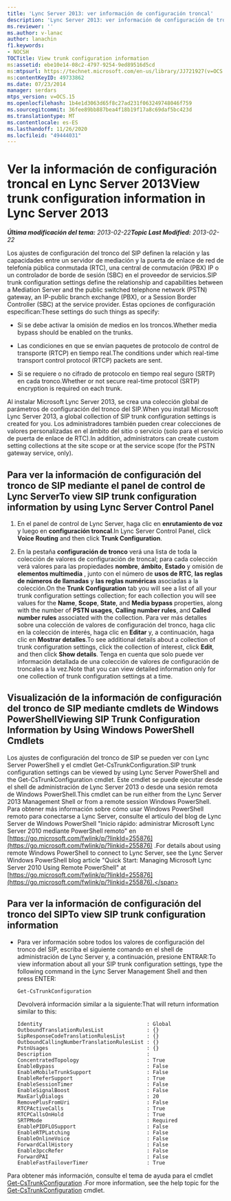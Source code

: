 ```yaml
---
title: 'Lync Server 2013: ver información de configuración troncal'
description: 'Lync Server 2013: ver información de configuración de troncal.'
ms.reviewer: ''
ms.author: v-lanac
author: lanachin
f1.keywords:
- NOCSH
TOCTitle: View trunk configuration information
ms:assetid: ebe10e14-08c2-4797-9254-9ed89516d5cd
ms:mtpsurl: https://technet.microsoft.com/en-us/library/JJ721927(v=OCS.15)
ms:contentKeyID: 49733862
ms.date: 07/23/2014
manager: serdars
mtps_version: v=OCS.15
ms.openlocfilehash: 1b4e1d3063d65f8c27ad231f063249748046f759
ms.sourcegitcommit: 36fee89bb887bea4f18b19f17a8c69daf5bc423d
ms.translationtype: MT
ms.contentlocale: es-ES
ms.lasthandoff: 11/26/2020
ms.locfileid: "49444031"
---
```

# <a name="view-trunk-configuration-information-in-lync-server-2013"></a><span data-ttu-id="e8271-103">Ver la información de configuración troncal en Lync Server 2013</span><span class="sxs-lookup"><span data-stu-id="e8271-103">View trunk configuration information in Lync Server 2013</span></span>

<div data-xmlns="http://www.w3.org/1999/xhtml">

<div class="topic" data-xmlns="http://www.w3.org/1999/xhtml" data-msxsl="urn:schemas-microsoft-com:xslt" data-cs="https://msdn.microsoft.com/">

<div data-asp="https://msdn2.microsoft.com/asp">



</div>

<div id="mainSection">

<div id="mainBody"><span data-ttu-id="e8271-104">

<span> </span></span><span class="sxs-lookup"><span data-stu-id="e8271-104">

<span> </span></span></span>

<span data-ttu-id="e8271-105">_**Última modificación del tema:** 2013-02-22_</span><span class="sxs-lookup"><span data-stu-id="e8271-105">_**Topic Last Modified:** 2013-02-22_</span></span>

<span data-ttu-id="e8271-106">Los ajustes de configuración del tronco del SIP definen la relación y las capacidades entre un servidor de mediación y la puerta de enlace de red de telefonía pública conmutada (RTC), una central de conmutación (PBX) IP o un controlador de borde de sesión (SBC) en el proveedor de servicios.</span><span class="sxs-lookup"><span data-stu-id="e8271-106">SIP trunk configuration settings define the relationship and capabilities between a Mediation Server and the public switched telephone network (PSTN) gateway, an IP-public branch exchange (PBX), or a Session Border Controller (SBC) at the service provider.</span></span> <span data-ttu-id="e8271-107">Estas opciones de configuración especifican:</span><span class="sxs-lookup"><span data-stu-id="e8271-107">These settings do such things as specify:</span></span>

  - <span data-ttu-id="e8271-108">Si se debe activar la omisión de medios en los troncos.</span><span class="sxs-lookup"><span data-stu-id="e8271-108">Whether media bypass should be enabled on the trunks.</span></span>

  - <span data-ttu-id="e8271-109">Las condiciones en que se envían paquetes de protocolo de control de transporte (RTCP) en tiempo real.</span><span class="sxs-lookup"><span data-stu-id="e8271-109">The conditions under which real-time transport control protocol (RTCP) packets are sent.</span></span>

  - <span data-ttu-id="e8271-110">Si se requiere o no cifrado de protocolo en tiempo real seguro (SRTP) en cada tronco.</span><span class="sxs-lookup"><span data-stu-id="e8271-110">Whether or not secure real-time protocol (SRTP) encryption is required on each trunk.</span></span>

<span data-ttu-id="e8271-111">Al instalar Microsoft Lync Server 2013, se crea una colección global de parámetros de configuración del tronco del SIP.</span><span class="sxs-lookup"><span data-stu-id="e8271-111">When you install Microsoft Lync Server 2013, a global collection of SIP trunk configuration settings is created for you.</span></span> <span data-ttu-id="e8271-112">Los administradores también pueden crear colecciones de valores personalizadas en el ámbito del sitio o servicio (solo para el servicio de puerta de enlace de RTC).</span><span class="sxs-lookup"><span data-stu-id="e8271-112">In addition, administrators can create custom setting collections at the site scope or at the service scope (for the PSTN gateway service, only).</span></span>

<div>

## <a name="to-view-sip-trunk-configuration-information-by-using-lync-server-control-panel"></a><span data-ttu-id="e8271-113">Para ver la información de configuración del tronco de SIP mediante el panel de control de Lync Server</span><span class="sxs-lookup"><span data-stu-id="e8271-113">To view SIP trunk configuration information by using Lync Server Control Panel</span></span>

1.  <span data-ttu-id="e8271-114">En el panel de control de Lync Server, haga clic en **enrutamiento de voz** y luego en **configuración troncal**.</span><span class="sxs-lookup"><span data-stu-id="e8271-114">In Lync Server Control Panel, click **Voice Routing** and then click **Trunk Configuration**.</span></span>

2.  <span data-ttu-id="e8271-115">En la pestaña **configuración de tronco** verá una lista de toda la colección de valores de configuración de troncal; para cada colección verá valores para las propiedades **nombre**, **ámbito**, **Estado** y omisión de **elementos multimedia** , junto con el número de **usos de RTC**, **las reglas de números de llamadas** y **las reglas numéricas** asociadas a la colección.</span><span class="sxs-lookup"><span data-stu-id="e8271-115">On the **Trunk Configuration** tab you will see a list of all your trunk configuration settings collection; for each collection you will see values for the **Name**, **Scope**, **State**, and **Media bypass** properties, along with the number of **PSTN usages**, **Calling number rules**, and **Called number rules** associated with the collection.</span></span> <span data-ttu-id="e8271-116">Para ver más detalles sobre una colección de valores de configuración del tronco, haga clic en la colección de interés, haga clic en **Editar** y, a continuación, haga clic en **Mostrar detalles**.</span><span class="sxs-lookup"><span data-stu-id="e8271-116">To see additional details about a collection of trunk configuration settings, click the collection of interest, click **Edit**, and then click **Show details**.</span></span> <span data-ttu-id="e8271-117">Tenga en cuenta que solo puede ver información detallada de una colección de valores de configuración de troncales a la vez.</span><span class="sxs-lookup"><span data-stu-id="e8271-117">Note that you can view detailed information only for one collection of trunk configuration settings at a time.</span></span>

</div>

<div>

## <a name="viewing-sip-trunk-configuration-information-by-using-windows-powershell-cmdlets"></a><span data-ttu-id="e8271-118">Visualización de la información de configuración del tronco de SIP mediante cmdlets de Windows PowerShell</span><span class="sxs-lookup"><span data-stu-id="e8271-118">Viewing SIP Trunk Configuration Information by Using Windows PowerShell Cmdlets</span></span>

<span data-ttu-id="e8271-119">Los ajustes de configuración del tronco de SIP se pueden ver con Lync Server PowerShell y el cmdlet Get-CsTrunkConfiguration.</span><span class="sxs-lookup"><span data-stu-id="e8271-119">SIP trunk configuration settings can be viewed by using Lync Server PowerShell and the Get-CsTrunkConfiguration cmdlet.</span></span> <span data-ttu-id="e8271-120">Este cmdlet se puede ejecutar desde el shell de administración de Lync Server 2013 o desde una sesión remota de Windows PowerShell.</span><span class="sxs-lookup"><span data-stu-id="e8271-120">This cmdlet can be run either from the Lync Server 2013 Management Shell or from a remote session Windows PowerShell.</span></span> <span data-ttu-id="e8271-121">Para obtener más información sobre cómo usar Windows PowerShell remoto para conectarse a Lync Server, consulte el artículo del blog de Lync Server de Windows PowerShell "Inicio rápido: administrar Microsoft Lync Server 2010 mediante PowerShell remoto" en [https://go.microsoft.com/fwlink/p/?linkId=255876](https://go.microsoft.com/fwlink/p/?linkid=255876) .</span><span class="sxs-lookup"><span data-stu-id="e8271-121">For details about using remote Windows PowerShell to connect to Lync Server, see the Lync Server Windows PowerShell blog article "Quick Start: Managing Microsoft Lync Server 2010 Using Remote PowerShell" at [https://go.microsoft.com/fwlink/p/?linkId=255876](https://go.microsoft.com/fwlink/p/?linkid=255876).</span></span>

<div>

## <a name="to-view-sip-trunk-configuration-information"></a><span data-ttu-id="e8271-122">Para ver la información de configuración del tronco del SIP</span><span class="sxs-lookup"><span data-stu-id="e8271-122">To view SIP trunk configuration information</span></span>

  - <span data-ttu-id="e8271-123">Para ver información sobre todos los valores de configuración del tronco del SIP, escriba el siguiente comando en el shell de administración de Lync Server y, a continuación, presione ENTRAR:</span><span class="sxs-lookup"><span data-stu-id="e8271-123">To view information about all your SIP trunk configuration settings, type the following command in the Lync Server Management Shell and then press ENTER:</span></span>
    
        Get-CsTrunkConfiguration
    
    <span data-ttu-id="e8271-124">Devolverá información similar a la siguiente:</span><span class="sxs-lookup"><span data-stu-id="e8271-124">That will return information similar to this:</span></span>
    
        Identity                                  : Global
        OutboundTranslationRulesList              : {}
        SipResponseCodeTranslationRulesList       : {}
        OutboundCallingNumberTranslationRulesList : {}
        PstnUsages                                : {}
        Description                               :
        ConcentratedTopology                      : True
        EnableBypass                              : False
        EnableMobileTrunkSupport                  : False
        EnableReferSupport                        : True
        EnableSessionTimer                        : False
        EnableSignalBoost                         : False
        MaxEarlyDialogs                           : 20
        RemovePlusFromUri                         : False
        RTCPActiveCalls                           : True
        RTCPCallsOnHold                           : True
        SRTPMode                                  : Required
        EnablePIDFLOSupport                       : False
        EnableRTPLatching                         : False
        EnableOnlineVoice                         : False
        ForwardCallHistory                        : False
        Enable3pccRefer                           : False
        ForwardPAI                                : False
        EnableFastFailoverTimer                   : True

</div>

<span data-ttu-id="e8271-125">Para obtener más información, consulte el tema de ayuda para el cmdlet [Get-CsTrunkConfiguration](https://docs.microsoft.com/powershell/module/skype/Get-CsTrunkConfiguration) .</span><span class="sxs-lookup"><span data-stu-id="e8271-125">For more information, see the help topic for the [Get-CsTrunkConfiguration](https://docs.microsoft.com/powershell/module/skype/Get-CsTrunkConfiguration) cmdlet.</span></span>

<span data-ttu-id="e8271-126"></div>

</div>

<span> </span>

</div>

</div>

</span><span class="sxs-lookup"><span data-stu-id="e8271-126"></div>

</div>

<span> </span>

</div>

</div>

</span></span></div>

